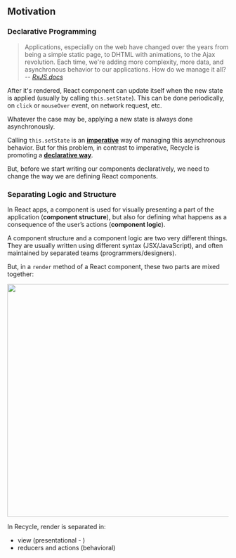 ## Motivation

### Declarative Programming
> Applications, especially on the web have changed over the years from being a simple static page, 
> to DHTML with animations, to the Ajax revolution. 
> Each time, we're adding more complexity, more data, and asynchronous behavior to our applications. 
> How do we manage it all? 
> -- <cite>[RxJS docs](https://github.com/Reactive-Extensions/RxJS#the-need-to-go-reactive)</cite>

After it's rendered, React component can update itself when the new state is applied (usually by calling `this.setState`).
This can be done periodically, on `click` or `mouseOver` event, on network request, etc.

Whatever the case may be, applying a new state is always done asynchronously.

Calling `this.setState` is an [**imperative**](https://en.wikipedia.org/wiki/Imperative_programming) way of managing this asynchronous behavior.
But for this problem, in contrast to imperative, Recycle is promoting a [**declarative way**](https://en.wikipedia.org/wiki/Declarative_programming).

But, before we start writing our components declaratively,
we need to change the way we are defining React components.

### Separating Logic and Structure
In React apps, a component is used for visually presenting a part of the application (**component structure**),
but also for defining what happens as a consequence of the user’s actions (**component logic**).

A component structure and a component logic are two very different things.
They are usually written using different syntax (JSX/JavaScript), and 
often maintained by separated teams (programmers/designers).

But, in a `render` method of a React component, these two parts are mixed together:

<img src="https://cloud.githubusercontent.com/assets/1868852/21597508/20e56ee4-d14c-11e6-8399-73f9a326d0b5.png" width="530" />


In Recycle, render is separated in:
  - view (presentational - )
  - reducers and actions (behavioral)
